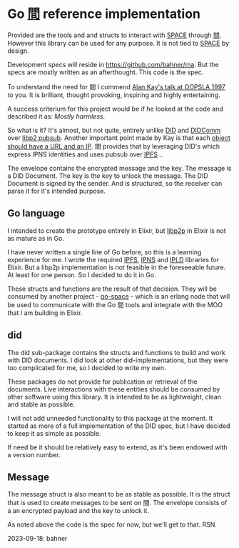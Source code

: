 Go [間] reference implementation
===

Provided are the tools and and structs to interact with [SPACE] through [間]. However this library can be used for any purpose. It is not tied to [SPACE] by design.

Development specs will reside in <https://github.com/bahner/ma>. But the specs are mostly written as an afterthought. This code is the spec.

To understand the need for 間 I commend [Alan Kay's talk at OOPSLA 1997][kayma] to you. It is brilliant, thought provoking, inspiring and highly entertaining.

A success criterium for this project would be if he looked at the code and described it as: *Mostly harmless*.

So what is it? It's almost, but not quite, entirely unlike [DID][did] and [DIDComm][didcomm] over [libp2 pubsub][pubsub]. Another important point made by Kay is that each [object should have a URL and an IP][kayurl]. 間 provides that by leveraging DID's which express IPNS identities and uses pubsub over [IPFS][ipfs] ..

The envelope contains the encrypted message and the key. The message is a DID Document. The key is the key to unlock the message. The DID Document is signed by the sender. And is structured, so the receiver can parse it for it's intended purpose.

Go language
---

I intended to create the prototype entirely in Elixir, but [libp2p] in Elixir is not as mature as in Go.

I have never written a single line of Go before, so this is a learning experience for me. I wrote the required [IPFS][exipfs], [IPNS][exipns] and [IPLD][exipld] libraries for Elixir. But a libp2p implementation is not feasible in the foreseeable future. At least for one person. So I decided to do it in Go.

These structs and functions are the result of that decision. They will be consumed by another project - [go-space] - which is an erlang node that will be used to communicate with the Go 間 tools and integrate with the MOO that I am building in Elixir.

did
---

The did sub-package contains the structs and functions to build and work with DID documents. I did look at other did-implementations, but they were too complicated for me, so I decided to write my own.

These packages do not provide for publication or retrieval of the documents. Live interactions with these entities should be consumed by other software using this library. It is intended to be as lightweight, clean and stable as possible.

I will not add unneeded functionality to this package at the moment. It started as more of a full
implementation of the DID spec, but I have decided to keep it as simple as possible.

If need be it should be relatively easy to extend, as it's been endowed with a version number.

Message
---

The message struct is also meant to be as stable as possible. It is the struct
that is used to create messages to be sent on 間. The envelope consists of a an encrypted payload and the key to unlock it.

As noted above the code is the spec for now, but we'll get to that. RSN.

2023-09-18: bahner

[did]: <https://www.w3.org/TR/did-core/> "Decentralized Identifiers (DIDs) v1.0"
[didcomm]: <https://identity.foundation/didcomm-messaging/spec/> "DIDComm Messaging v1.0"
[exipfs]: <https://hex.pm/packages/ex_ipfs> "Elixir IPFS"
[exipld]: <https://hex.pm/packages/ex_ipld> "Elixir IPLD"
[exipns]: <https://hex.pm/packages/ex_ipns> "Elixir IPNS"
[go-space]: <https://github-com/bahner/go-space> "Go SPACE"
[ipfs]: <https://ipfs.tech> "InterPlanetary File System"
[kayma]: <https://www.youtube.com/watch?v=oKg1hTOQXoY&t=2268s> "The space between objects."
[kayurl]: <https://www.youtube.com/watch?v=oKg1hTOQXoY&t=2582s> "Every object should have a URL and and IP"
[libp2p]: <https://libp2p.io> "libp2p"
[pubsub]: <https://docs.libp2p.io/concepts/pubsub/overview/> "libp2p pubsub"
[SPACE]: <https://github.com/bahner/space> "SPACE"
[間]: <https://github.com/bahner/ma> "ma specs"
